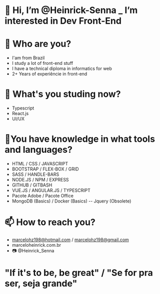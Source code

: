 <h1> 👋 Hi, I’m @Heinrick-Senna _ I’m interested in Dev Front-End </h1>

# 🤔 Who are you? #
- I'am from Brazil
- I study a lot of front-end stuff
- I have a technical diploma in informatics for web
- 2+ Years of experiêncie in front-end

# 📖 What's you studing now? #
- Typescript
- React.js
- UI/UX

# 🥇You have knowledge in what tools and languages? #
- HTML / CSS / JAVASCRIPT
- BOOTSTRAP / FLEX-BOX / GRID
- SASS / HANDLE-BARS
- NODE.JS / NPM / EXPRESS
- GITHUB / GITBASH
- VUE.JS / ANGULAR.JS / TYPESCRIPT
- Pacote Adobe / Pacote Office
- MongoDB (Basics) / Docker (Basics)
-- Jquery (Obsolete)

# 📫 How to reach you? # 
- marcelohz198@hotmail.com / marcelohz198@gmail.com
- marceloheinrick.com.br
- 📷 @Heinrick_Senna

# "If it's to be, be great" / "Se for pra ser, seja grande"
